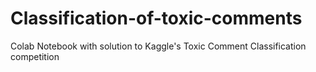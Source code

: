 # Classification-of-toxic-comments
Colab Notebook with solution to Kaggle's Toxic Comment Classification competition
